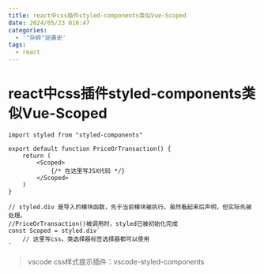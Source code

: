 ```yaml
---
title: react中css插件styled-components类似Vue-Scoped
date: 2024/05/23 016:47
categories:
  - '"杂碎"逆袭史'
tags:
  - react
---
```


# react中css插件styled-components类似Vue-Scoped


```JSX
import styled from "styled-components"

export default function PriceOrTransaction() {
    return (
        <Scoped>
            {/* 在这里写JSX代码 */}
        </Scoped>
    )
}

// styled.div 是导入的模块函数，先于当前模块被执行。虽然看起来后声明，但实际先被处理。
//PriceOrTransaction()被调用时，styled已被初始化完成
const Scoped = styled.div`
    // 这里写css，类选择器标签选择器都可以使用
`
```

> vscode css样式提示插件：vscode-styled-components